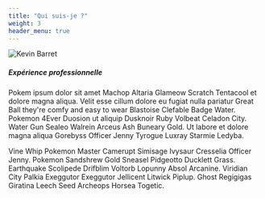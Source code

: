 ```yaml
---
title: "Qui suis-je ?"
weight: 3
header_menu: true
---
```


![Kevin Barret](images/kevin.jpg)

##### Expérience professionnelle

Pokem ipsum dolor sit amet Machop Altaria Glameow Scratch Tentacool et dolore magna aliqua. Velit esse cillum dolore eu fugiat nulla pariatur Great Ball they're comfy and easy to wear Blastoise Clefable Badge Water. Pokemon 4Ever Duosion ut aliquip Dusknoir Ruby Volbeat Celadon City. Water Gun Sealeo Walrein Arceus Ash Buneary Gold. Ut labore et dolore magna aliqua Gorebyss Officer Jenny Tyrogue Luxray Starmie Ledyba.

Vine Whip Pokemon Master Camerupt Simisage Ivysaur Cresselia Officer Jenny. Pokemon Sandshrew Gold Sneasel Pidgeotto Ducklett Grass. Earthquake Scolipede Drifblim Voltorb Lopunny Absol Arcanine. Viridian City Palkia Exeggutor Exeggutor Jellicent Litwick Piplup. Ghost Regigigas Giratina Leech Seed Archeops Horsea Togetic.